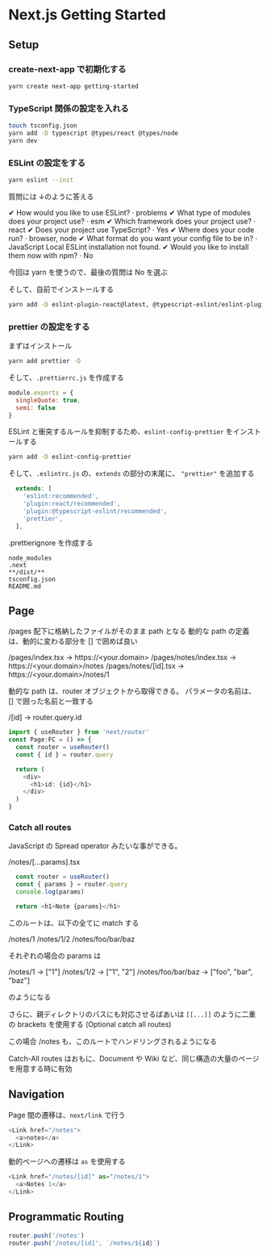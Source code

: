 # Next.js Getting Started

## Setup

### create-next-app で初期化する

```bash
yarn create next-app getting-started
```

### TypeScript 関係の設定を入れる

```bash
touch tsconfig.json
yarn add -D typescript @types/react @types/node
yarn dev
```

### ESLint の設定をする

```bash
yarn eslint --init
```

質問には ↓のように答える

✔ How would you like to use ESLint? · problems
✔ What type of modules does your project use? · esm
✔ Which framework does your project use? · react
✔ Does your project use TypeScript? · Yes
✔ Where does your code run? · browser, node
✔ What format do you want your config file to be in? · JavaScript
Local ESLint installation not found.
✔ Would you like to install them now with npm? · No

今回は yarn を使うので、最後の質問は No を選ぶ

そして、自前でインストールする

```bash
yarn add -D eslint-plugin-react@latest, @typescript-eslint/eslint-plugin@latest, @typescript-eslint/parser@latest, eslint@latest
```

### prettier の設定をする

まずはインストール

```bash
yarn add prettier -D
```

そして、`.prettierrc.js` を作成する

```js
module.exports = {
  singleQuote: true,
  semi: false
}
```

ESLint と衝突するルールを抑制するため、`eslint-config-prettier` をインストールする

```bash
yarn add -D eslint-config-prettier
```

そして、`.eslintrc.js` の、`extends` の部分の末尾に、 `"prettier"` を追加する

```js
  extends: [
    'eslint:recommended',
    'plugin:react/recommended',
    'plugin:@typescript-eslint/recommended',
    'prettier',
  ],
```

.prettierignore を作成する

```text
node_modules
.next
**/dist/**
tsconfig.json
README.md
```

## Page

/pages 配下に格納したファイルがそのまま path となる
動的な path の定義は、動的に変わる部分を [] で囲めば良い

/pages/index.tsx -> https://<your.domain>
/pages/notes/index.tsx -> https://<your.domain>/notes
/pages/notes/[id].tsx -> https://<your.domain>/notes/1

動的な path は、router オブジェクトから取得できる。
パラメータの名前は、 [] で囲った名前と一致する

/[id] -> router.query.id

```typescript
import { useRouter } from 'next/router'
const Page:FC = () => {
  const router = useRouter()
  const { id } = router.query

  return (
    <div>
      <h1>id: {id}</h1>
    </div>
  )
}
```

### Catch all routes

JavaScript の Spread operator みたいな事ができる。

/notes/[...params].tsx

```typescript
  const router = useRouter()
  const { params } = router.query
  console.log(params)

  return <h1>Note {params}</h1>
```

このルートは、以下の全てに match する

/notes/1
/notes/1/2
/notes/foo/bar/baz

それぞれの場合の params は

/notes/1             -> ["1"]
/notes/1/2           -> ["1", "2"]
/notes/foo/bar/baz   -> ["foo", "bar", "baz"]

のようになる

さらに、親ディレクトリのパスにも対応させるばあいは `[[...]]` のように二重の brackets を使用する
(Optional catch all routes)

この場合 /notes も、このルートでハンドリングされるようになる

Catch-All routes はおもに、Document や Wiki など、同じ構造の大量のページを用意する時に有効

## Navigation

Page 間の遷移は、`next/link` で行う

```typescript
<Link href="/notes">
  <a>notes</a>
</Link>
```

動的ページへの遷移は `as` を使用する

```typescript
<Link href="/notes/[id]" as="/notes/1">
  <a>Notes 1</a>
</Link>
```

## Programmatic Routing

```typescript
router.push('/notes')
router.push('/notes/[id]', `/notes/${id}`)
```
